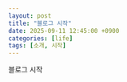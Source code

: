 ```yaml
---
layout: post
title: "블로그 시작"
date: 2025-09-11 12:45:00 +0900
categories: [life]
tags: [소개, 시작]
---
```


블로그 시작

